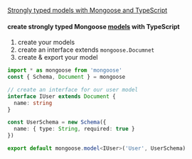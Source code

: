 [Strongly typed models with Mongoose and TypeScript](https://medium.com/@tomanagle/strongly-typed-models-with-mongoose-and-typescript-7bc2f7197722) 

#### create strongly typed Mongoose <u>models</u> with TypeScript

1. create your models
2. create an interface extends `mongoose.Documnet` 
3. create & export your model

```ts
import * as mongoose from 'mongoose'
const { Schema, Document } = mongoose

// create an interface for our user model
interface IUser extends Document {
  name: string
}

const UserSchema = new Schema({
  name: { type: String, required: true }
})

export default mongoose.model<IUser>('User', UserSchema)

```

